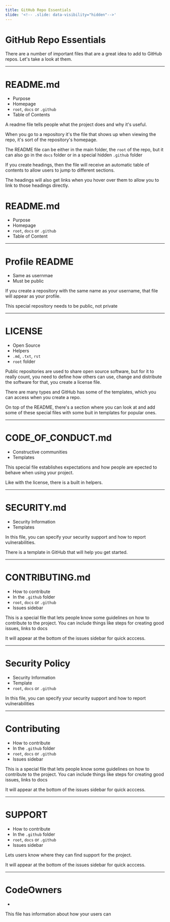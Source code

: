 ```yaml
---
title: GitHub Repo Essentials 
slide: '<!-- .slide: data-visibility="hidden"-->'
---
```


<!-- .slide: data-state="layout-title" class="bg-dark"-->

# GitHub Repo Essentials

> >

There are a number of important files that are a great idea to add to GitHub repos. Let's take a look at them.

---

# README.md

- Purpose
- Homepage
- `root`, `docs` or `.github`
- Table of Contents

> >

A readme file tells people what the project does and why it's useful. 

When you go to a repository it's the file that shows up when viewing the repo, it's sort of the repository's homepage.

The README file can be either in the main folder, the `root` of the repo, but it can also go in the `docs` folder or in a special hidden `.github` folder

If you create headings, then the file will receive an automatic table of contents to allow users to jump to different sections.

The headings will also get links when you hover over them to allow you to link to those headings directly.

# README.md

- Purpose
- Homepage
- `root`, `docs` or `.github`
- Table of Content

---

# Profile README

- Same as usernmae
- Must be public

> >

If you create a repository with the same name as your username, that file will appear as your profile. 

This special repository needs to be public, not private

---

# LICENSE

- Open Source
- Helpers
- `.md`, `.txt`, `rst`
- `root` folder

> >

Public repositories are used to share open source software, but for it to really count, you need to define how others can use, change and distribute the software for that, you create a license file.

There are many types and GitHub has some of the templates, which you can access when you create a repo.

On top of the README, there's a section where you can look at and add some of these special files with some buit in templates for popular ones.

---

# CODE_OF_CONDUCT.md

- Constructive communities
- Templates

> >

This special file establishes expectations and how people are epected to behave when using your project.

Like with the license, there is a built in helpers.

---

# SECURITY.md

- Security Information
- Templates

> >

In this file, you can specify your security support and how to report vulnerabilities.

There is a template in GitHub that will help you get started.

---

# CONTRIBUTING.md

- How to contribute
- In the `.github` folder
- `root`, `docs` or `.github`
- Issues sidebar

> >

This is a special file that lets people know some guidelines on how to contribute to the project. You can include things like steps for creating good issues, links to docs

It will appear at the bottom of the issues sidebar for quick acccess.


---

# Security Policy

- Security Information
- Template
- `root`, `docs` or `.github`

> >

In this file, you can specify your security support and how to report vulnerabilities

---

# Contributing

- How to contribute
- In the `.github` folder
- `root`, `docs` or `.github`
- Issues sidebar

> >

This is a special file that lets people know some guidelines on how to contribute to the project. You can include things like steps for creating good issues, links to docs

It will appear at the bottom of the issues sidebar for quick acccess.

---

# SUPPORT

- How to contribute
- In the `.github` folder
- `root`, `docs` or `.github`
- Issues sidebar

> >

Lets users know where they can find support for the project. 

It will appear at the bottom of the issues sidebar for quick acccess.

---

# CodeOwners

- 

> >

This file has information about how your users can 